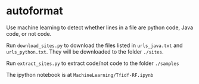 # autoformat

Use machine learning to detect whether lines in a file are python code, Java code, or not code.


Run `download_sites.py` to download the files listed in `urls_java.txt` and `urls_python.txt`. They will be downloaded to the folder `./sites`.

Run `extract_sites.py` to extract code/not code to the folder `./samples`


The ipython notebook is at `MachineLearning/Tfidf-RF.ipynb`
